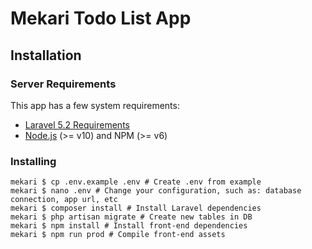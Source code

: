 # Mekari Todo List App

## Installation

### Server Requirements

This app has a few system requirements:

- [Laravel 5.2 Requirements](https://laravel.com/docs/5.2/installation#server-requirements)
- [Node.js](https://nodejs.org/en/) (>= v10) and NPM (>= v6)

### Installing

```
mekari $ cp .env.example .env # Create .env from example
mekari $ nano .env # Change your configuration, such as: database connection, app url, etc
mekari $ composer install # Install Laravel dependencies
mekari $ php artisan migrate # Create new tables in DB
mekari $ npm install # Install front-end dependencies
mekari $ npm run prod # Compile front-end assets
```
